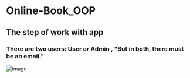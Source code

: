 # Online-Book_OOP

## The step of work with app


### There are two users: User or Admin ,  "But in both, there must be an email."

![image](https://github.com/Mostafahassen1/Hospital-System/assets/134046265/d62ff579-645f-4170-a4b7-2c9141f674cf)
